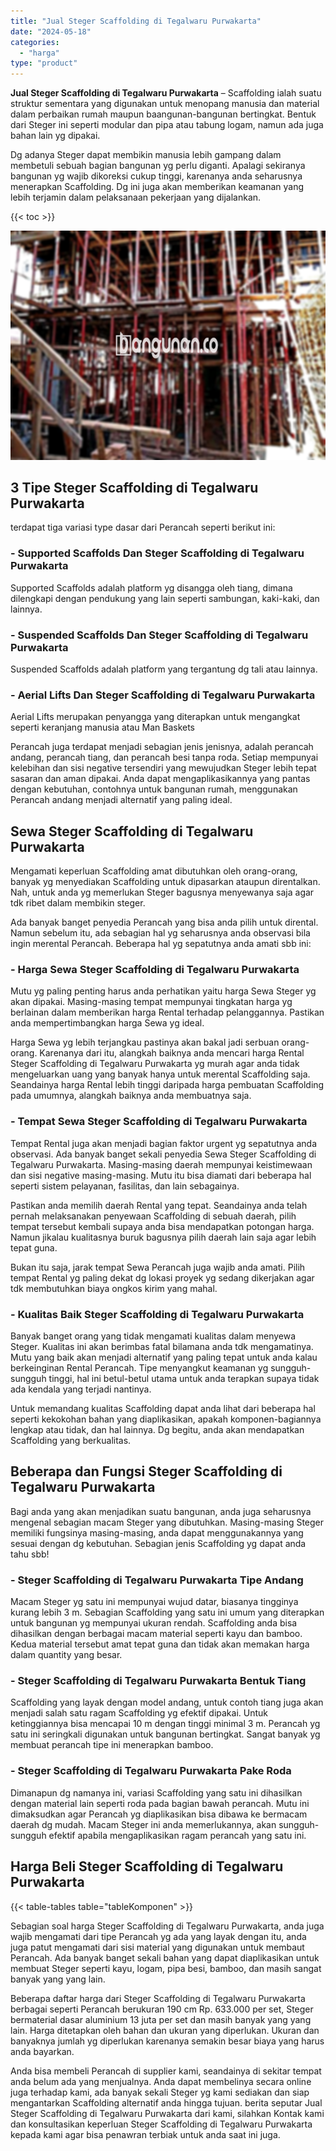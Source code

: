 ```yaml
---
title: "Jual Steger Scaffolding di Tegalwaru Purwakarta"
date: "2024-05-18"
categories: 
  - "harga"
type: "product"
---
```


**Jual Steger Scaffolding di Tegalwaru Purwakarta** – Scaffolding ialah suatu struktur sementara yang digunakan untuk menopang manusia dan material dalam perbaikan rumah maupun baangunan-bangunan bertingkat. Bentuk dari Steger ini seperti modular dan pipa atau tabung logam, namun ada juga bahan lain yg dipakai.

Dg adanya Steger dapat membikin manusia lebih gampang dalam membetuli sebuah bagian bangunan yg perlu diganti. Apalagi sekiranya bangunan yg wajib dikoreksi cukup tinggi, karenanya anda seharusnya menerapkan Scaffolding. Dg ini juga akan memberikan keamanan yang lebih terjamin dalam pelaksanaan pekerjaan yang dijalankan.

{{< toc >}}

![Jual Steger Scaffolding di Tegalwaru Purwakarta](/images/sewa-scaffolding-steger-10.png)

## 3 Tipe Steger Scaffolding di Tegalwaru Purwakarta

terdapat tiga variasi type dasar dari Perancah seperti berikut ini:

### \- Supported Scaffolds Dan Steger Scaffolding di Tegalwaru Purwakarta

Supported Scaffolds adalah platform yg disangga oleh tiang, dimana dilengkapi dengan pendukung yang lain seperti sambungan, kaki-kaki, dan lainnya.

### \- Suspended Scaffolds Dan Steger Scaffolding di Tegalwaru Purwakarta

Suspended Scaffolds adalah platform yang tergantung dg tali atau lainnya.

### \- Aerial Lifts Dan Steger Scaffolding di Tegalwaru Purwakarta

Aerial Lifts merupakan penyangga yang diterapkan untuk mengangkat seperti keranjang manusia atau Man Baskets

Perancah juga terdapat menjadi sebagian jenis jenisnya, adalah perancah andang, perancah tiang, dan perancah besi tanpa roda. Setiap mempunyai kelebihan dan sisi negative tersendiri yang mewujudkan Steger lebih tepat sasaran dan aman dipakai. Anda dapat mengaplikasikannya yang pantas dengan kebutuhan, contohnya untuk bangunan rumah, menggunakan Perancah andang menjadi alternatif yang paling ideal.

## Sewa Steger Scaffolding di Tegalwaru Purwakarta

Mengamati keperluan Scaffolding amat dibutuhkan oleh orang-orang, banyak yg menyediakan Scaffolding untuk dipasarkan ataupun direntalkan. Nah, untuk anda yg memerlukan Steger bagusnya menyewanya saja agar tdk ribet dalam membikin steger.

Ada banyak banget penyedia Perancah yang bisa anda pilih untuk dirental. Namun sebelum itu, ada sebagian hal yg seharusnya anda observasi bila ingin merental Perancah. Beberapa hal yg sepatutnya anda amati sbb ini:

### \- Harga Sewa Steger Scaffolding di Tegalwaru Purwakarta

Mutu yg paling penting harus anda perhatikan yaitu harga Sewa Steger yg akan dipakai. Masing-masing tempat mempunyai tingkatan harga yg berlainan dalam memberikan harga Rental terhadap pelanggannya. Pastikan anda mempertimbangkan harga Sewa yg ideal.

Harga Sewa yg lebih terjangkau pastinya akan bakal jadi serbuan orang-orang. Karenanya dari itu, alangkah baiknya anda mencari harga Rental Steger Scaffolding di Tegalwaru Purwakarta yg murah agar anda tidak mengeluarkan uang yang banyak hanya untuk merental Scaffolding saja. Seandainya harga Rental lebih tinggi daripada harga pembuatan Scaffolding pada umumnya, alangkah baiknya anda membuatnya saja.

### \- Tempat Sewa Steger Scaffolding di Tegalwaru Purwakarta

Tempat Rental juga akan menjadi bagian faktor urgent yg sepatutnya anda observasi. Ada banyak banget sekali penyedia Sewa Steger Scaffolding di Tegalwaru Purwakarta. Masing-masing daerah mempunyai keistimewaan dan sisi negative masing-masing. Mutu itu bisa diamati dari beberapa hal seperti sistem pelayanan, fasilitas, dan lain sebagainya.

Pastikan anda memilih daerah Rental yang tepat. Seandainya anda telah pernah melaksanakan penyewaan Scaffolding di sebuah daerah, pilih tempat tersebut kembali supaya anda bisa mendapatkan potongan harga. Namun jikalau kualitasnya buruk bagusnya pilih daerah lain saja agar lebih tepat guna.

Bukan itu saja, jarak tempat Sewa Perancah juga wajib anda amati. Pilih tempat Rental yg paling dekat dg lokasi proyek yg sedang dikerjakan agar tdk membutuhkan biaya ongkos kirim yang mahal.

### \- Kualitas Baik Steger Scaffolding di Tegalwaru Purwakarta

Banyak banget orang yang tidak mengamati kualitas dalam menyewa Steger. Kualitas ini akan berimbas fatal bilamana anda tdk mengamatinya. Mutu yang baik akan menjadi alternatif yang paling tepat untuk anda kalau berkeinginan Rental Perancah. Tipe menyangkut keamanan yg sungguh-sungguh tinggi, hal ini betul-betul utama untuk anda terapkan supaya tidak ada kendala yang terjadi nantinya.

Untuk memandang kualitas Scaffolding dapat anda lihat dari beberapa hal seperti kekokohan bahan yang diaplikasikan, apakah komponen-bagiannya lengkap atau tidak, dan hal lainnya. Dg begitu, anda akan mendapatkan Scaffolding yang berkualitas.

## Beberapa dan Fungsi Steger Scaffolding di Tegalwaru Purwakarta

Bagi anda yang akan menjadikan suatu bangunan, anda juga seharusnya mengenal sebagian macam Steger yang dibutuhkan. Masing-masing Steger memiliki fungsinya masing-masing, anda dapat menggunakannya yang sesuai dengan dg kebutuhan. Sebagian jenis Scaffolding yg dapat anda tahu sbb!

### \- Steger Scaffolding di Tegalwaru Purwakarta Tipe Andang

Macam Steger yg satu ini mempunyai wujud datar, biasanya tingginya kurang lebih 3 m. Sebagian Scaffolding yang satu ini umum yang diterapkan untuk bangunan yg mempunyai ukuran rendah. Scaffolding anda bisa dihasilkan dengan berbagai macam material seperti kayu dan bamboo. Kedua material tersebut amat tepat guna dan tidak akan memakan harga dalam quantity yang besar.

### \- Steger Scaffolding di Tegalwaru Purwakarta Bentuk Tiang

Scaffolding yang layak dengan model andang, untuk contoh tiang juga akan menjadi salah satu ragam Scaffolding yg efektif dipakai. Untuk ketinggiannya bisa mencapai 10 m dengan tinggi minimal 3 m. Perancah yg satu ini seringkali digunakan untuk bangunan bertingkat. Sangat banyak yg membuat perancah tipe ini menerapkan bamboo.

### \- Steger Scaffolding di Tegalwaru Purwakarta Pake Roda

Dimanapun dg namanya ini, variasi Scaffolding yang satu ini dihasilkan dengan material lain seperti roda pada bagian bawah perancah. Mutu ini dimaksudkan agar Perancah yg diaplikasikan bisa dibawa ke bermacam daerah dg mudah. Macam Steger ini anda memerlukannya, akan sungguh-sungguh efektif apabila mengaplikasikan ragam perancah yang satu ini.

## Harga Beli Steger Scaffolding di Tegalwaru Purwakarta

{{< table-tables table="tableKomponen" >}}

Sebagian soal harga Steger Scaffolding di Tegalwaru Purwakarta, anda juga wajib mengamati dari tipe Perancah yg ada yang layak dengan itu, anda juga patut mengamati dari sisi material yang digunakan untuk membaut Perancah. Ada banyak banget sekali bahan yang dapat diaplikasikan untuk membuat Steger seperti kayu, logam, pipa besi, bamboo, dan masih sangat banyak yang yang lain.

Beberapa daftar harga dari Steger Scaffolding di Tegalwaru Purwakarta berbagai seperti Perancah berukuran 190 cm Rp. 633.000 per set, Steger bermaterial dasar aluminium 13 juta per set dan masih banyak yang yang lain. Harga ditetapkan oleh bahan dan ukuran yang diperlukan. Ukuran dan banyaknya jumlah yg diperlukan karenanya semakin besar biaya yang harus anda bayarkan.

Anda bisa membeli Perancah di supplier kami, seandainya di sekitar tempat anda belum ada yang menjualnya. Anda dapat membelinya secara online juga terhadap kami, ada banyak sekali Steger yg kami sediakan dan siap mengantarkan Scaffolding alternatif anda hingga tujuan. berita seputar Jual Steger Scaffolding di Tegalwaru Purwakarta dari kami, silahkan Kontak kami dan konsultasikan keperluan Steger Scaffolding di Tegalwaru Purwakarta kepada kami agar bisa penawran terbiak untuk anda saat ini juga.
